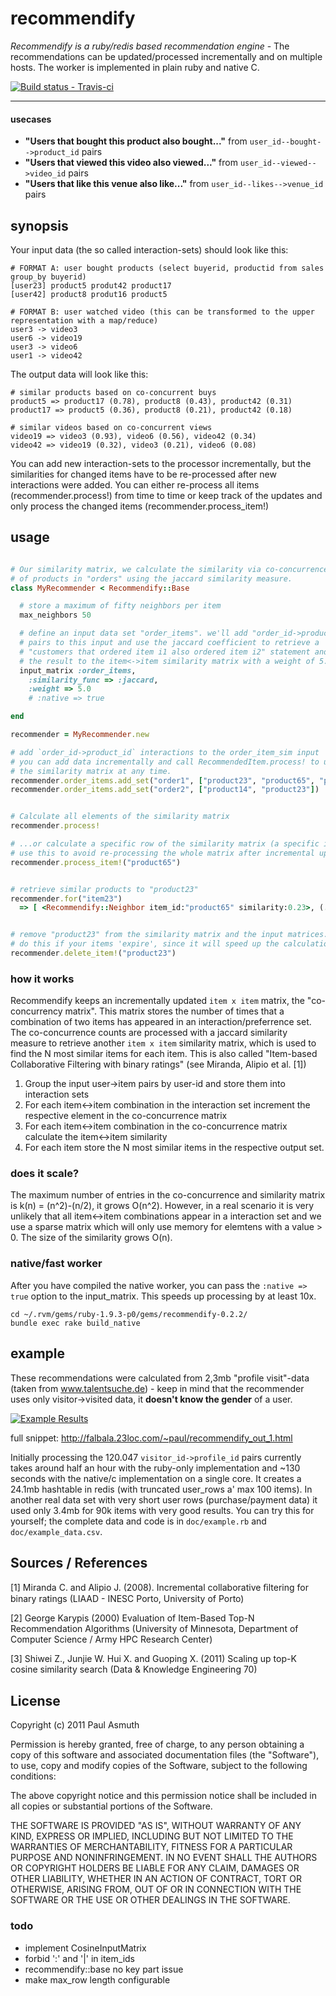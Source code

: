 recommendify
============

_Recommendify is a ruby/redis based recommendation engine_  - The recommendations can be updated/processed incrementally and on multiple hosts. The worker is implemented in plain ruby and native C. 

[ ![Build status - Travis-ci](https://secure.travis-ci.org/paulasmuth/recommendify.png) ](http://travis-ci.org/paulasmuth/recommendify)

---

#### usecases

+ __"Users that bought this product also bought..."__ from `user_id--bought-->product_id` pairs
+ __"Users that viewed this video also viewed..."__ from `user_id--viewed-->video_id` pairs
+ __"Users that like this venue also like..."__ from `user_id--likes-->venue_id` pairs



synopsis
--------

Your input data (the so called interaction-sets) should look like this:

```
# FORMAT A: user bought products (select buyerid, productid from sales group_by buyerid)
[user23] product5 produt42 product17
[user42] product8 produt16 product5

# FORMAT B: user watched video (this can be transformed to the upper representation with a map/reduce)
user3 -> video3
user6 -> video19
user3 -> video6
user1 -> video42
```

The output data will look like this:

```
# similar products based on co-concurrent buys
product5 => product17 (0.78), product8 (0.43), product42 (0.31)
product17 => product5 (0.36), product8 (0.21), product42 (0.18)

# similar videos based on co-concurrent views
video19 => video3 (0.93), video6 (0.56), video42 (0.34)
video42 => video19 (0.32), video3 (0.21), video6 (0.08)
```

You can add new interaction-sets to the processor incrementally, but the similarities for changed items have to be re-processed after new interactions were added. You can either re-process all items (recommender.process!) from time to time or keep track of the updates and only process the changed items (recommender.process_item!)


usage
-----

```ruby

# Our similarity matrix, we calculate the similarity via co-concurrence 
# of products in "orders" using the jaccard similarity measure.
class MyRecommender < Recommendify::Base

  # store a maximum of fifty neighbors per item
  max_neighbors 50

  # define an input data set "order_items". we'll add "order_id->product_id"
  # pairs to this input and use the jaccard coefficient to retrieve a 
  # "customers that ordered item i1 also ordered item i2" statement and apply
  # the result to the item<->item similarity matrix with a weight of 5.0
  input_matrix :order_items, 
    :similarity_func => :jaccard,
    :weight => 5.0
    # :native => true 

end

recommender = MyRecommender.new

# add `order_id->product_id` interactions to the order_item_sim input
# you can add data incrementally and call RecommendedItem.process! to update
# the similarity matrix at any time.
recommender.order_items.add_set("order1", ["product23", "product65", "productm23"])
recommender.order_items.add_set("order2", ["product14", "product23"])


# Calculate all elements of the similarity matrix
recommender.process!

# ...or calculate a specific row of the similarity matrix (a specific item)
# use this to avoid re-processing the whole matrix after incremental updates
recommender.process_item!("product65")


# retrieve similar products to "product23"
recommender.for("item23") 
  => [ <Recommendify::Neighbor item_id:"product65" similarity:0.23>, (...) ]


# remove "product23" from the similarity matrix and the input matrices. you should 
# do this if your items 'expire', since it will speed up the calculation
recommender.delete_item!("product23") 
```

### how it works

Recommendify keeps an incrementally updated `item x item` matrix, the "co-concurrency matrix". This matrix stores the number of times that a combination of two items has appeared in an interaction/preferrence set. The co-concurrence counts are processed with a jaccard similarity measure to retrieve another `item x item` similarity matrix, which is used to find the N most similar items for each item. This is also called "Item-based Collaborative Filtering with binary ratings" (see Miranda, Alipio et al. [1])

1. Group the input user->item pairs by user-id and store them into interaction sets
2. For each item<->item combination in the interaction set increment the respective element in the co-concurrence matrix
3. For each item<->item combination in the co-concurrence matrix calculate the item<->item similarity
3. For each item store the N most similar items in the respective output set.


### does it scale?

The maximum number of entries in the co-concurrence and similarity matrix is k(n) = (n^2)-(n/2), it grows O(n^2). However, in a real scenario it is very unlikely that all item<->item combinations appear in a interaction set and we use a sparse matrix which will only use memory for elemtens with a value > 0. The size of the similarity grows O(n). 

### native/fast worker

After you have compiled the native worker, you can pass the `:native => true` option to the input_matrix. This speeds up processing by at least 10x.

```
cd ~/.rvm/gems/ruby-1.9.3-p0/gems/recommendify-0.2.2/
bundle exec rake build_native
```

example
-------

These recommendations were calculated from 2,3mb "profile visit"-data (taken from www.talentsuche.de) - keep in mind that the recommender uses only visitor->visited data, it __doesn't know the gender__  of a user. 

[ ![Example Results](https://raw.github.com/paulasmuth/recommendify/master/doc/example.png) ](http://falbala.23loc.com/~paul/recommendify_out_1.html)

full snippet: http://falbala.23loc.com/~paul/recommendify_out_1.html 

Initially processing the 120.047 `visitor_id->profile_id` pairs currently takes around half an hour with the ruby-only implementation and ~130 seconds with the native/c implementation on a single core. It creates a 24.1mb hashtable in redis (with truncated user_rows a' max 100 items). In another real data set with very short user rows (purchase/payment data) it used only 3.4mb for 90k items with very good results. You can try this for yourself; the complete data and code is in `doc/example.rb` and `doc/example_data.csv`. 




Sources / References
--------------------

[1] Miranda C. and Alipio J. (2008). Incremental collaborative ﬁltering for binary ratings (LIAAD - INESC Porto, University of Porto)

[2] George Karypis (2000) Evaluation of Item-Based Top-N Recommendation Algorithms (University of Minnesota, Department of Computer Science / Army HPC Research Center)

[3] Shiwei Z., Junjie W. Hui X. and Guoping X. (2011) Scaling up top-K cosine similarity search (Data & Knowledge Engineering 70)



License
-------

Copyright (c) 2011 Paul Asmuth

Permission is hereby granted, free of charge, to any person obtaining a copy of this software and associated documentation files (the "Software"), to use, copy and modify copies of the Software, subject to the following conditions:

The above copyright notice and this permission notice shall be included in all copies or substantial portions of the Software.

THE SOFTWARE IS PROVIDED "AS IS", WITHOUT WARRANTY OF ANY KIND, EXPRESS OR IMPLIED, INCLUDING BUT NOT LIMITED TO THE WARRANTIES OF MERCHANTABILITY, FITNESS FOR A PARTICULAR PURPOSE AND NONINFRINGEMENT. IN NO EVENT SHALL THE AUTHORS OR COPYRIGHT HOLDERS BE LIABLE FOR ANY CLAIM, DAMAGES OR OTHER LIABILITY, WHETHER IN AN ACTION OF CONTRACT, TORT OR OTHERWISE, ARISING FROM, OUT OF OR IN CONNECTION WITH THE SOFTWARE OR THE USE OR OTHER DEALINGS IN THE SOFTWARE.



### todo

+ implement CosineInputMatrix
+ forbid ':' and '|' in item_ids
+ recommendify::base no key part issue
+ make max_row length configurable

